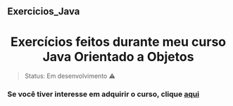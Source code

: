 ## Exercicios_Java<h1 align="center">Exercícios feitos durante meu curso Java Orientado a Objetos</h1>

>Status: Em desenvolvimento ⚠️

### Se você tiver interesse em adquirir o curso, clique [aqui](https://www.udemy.com/course/java-curso-completo/)
